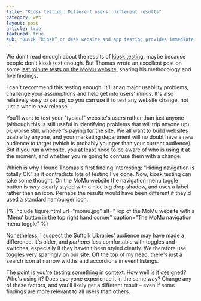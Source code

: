 ```yaml
---
title: "Kiosk testing: Different users, different results"
category: web
layout: post
article: true
featured: true
sub: "Quick “kiosk” or desk website and app testing provides immediate, actionable insights at next to no cost. Just make sure you’re testing the right users as this will affect your testing outcomes."
---
```


We don't read enough about the results of [kiosk testing](https://www.nngroup.com/articles/why-you-only-need-to-test-with-5-users/), maybe because people don't kiosk test enough. But Thomas wrote an excellent post on some [last minute tests on the MoMu website](https://thomasbyttebier.be/blog/usability-testing-the-new-momu-website), sharing his methodology and five findings.

I can't recommend this testing enough. It'll snag major usability problems, challenge your assumptions and help get into users' minds. It's also relatively easy to set up, so you can use it to test any website change, not just a whole new release.

You'll want to test your "typical" website's users rather than just anyone (although this is still useful in identifying problems that will trip anyone up), or, worse still, whoever's paying for the site. We all want to build websites usable by anyone, and your marketing department will no doubt have a new audience to target (which is probably younger than your current audience). But if you run a website, you at least need to be aware of who is using it at the moment, and whether you're going to confuse them with a change.

Which is why I found Thomas's first finding interesting: <q>Hiding navigation is totally OK</q> as it contradicts lots of testing I've done. Now, kiosk testing can take some thought. On the MoMu website the navigation menu toggle button is _very_ clearly styled with a nice big drop shadow, and uses a label rather than an icon. Perhaps the results would have been different if they'd used a standard hamburger icon.

{% include figure.html url="momu.jpg" alt="Top of the MoMu website with a 'Menu' button in the top right hand corner" caption="The MoMu navigation menu toggle" %}

Nonetheless, I suspect the Suffolk Libraries' audience may have made a difference. It's older, and _perhaps_ less comfortable with toggles and switches, especially if they haven't been styled clearly. We therefore use toggles very sparingly on our site. Off the top of my head, there's just a search icon at narrow widths and accordions in event listings.

The point is you're testing something in context. How well is it designed? Who's using it? Does everyone experience it in the same way? Change any of these factors, and you'll likely get a different result – even if some findings are more relevant to all users than others.
